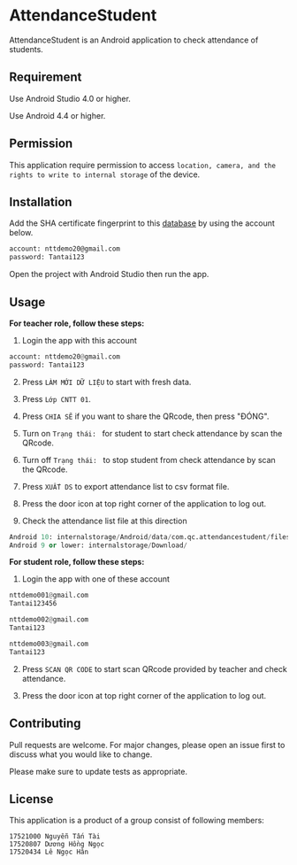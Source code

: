 # AttendanceStudent

AttendanceStudent is an Android application to check attendance of students.


## Requirement

Use Android Studio 4.0 or higher.

Use Android 4.4 or higher.


## Permission

This application require permission to access `location, camera, and the rights to write to internal storage` of the device.


## Installation

Add the SHA certificate fingerprint to this [database](https://console.firebase.google.com/u/4/project/attendancestudent-3b9a6/settings/general/android:com.qc.attendancestudent) by using the account below.

```bash
account: nttdemo20@gmail.com
password: Tantai123
```
Open the project with Android Studio then run the app.
## Usage
**For teacher role, follow these steps:**
1. Login the app with this account

```python
account: nttdemo20@gmail.com
password: Tantai123
```
2. Press `LÀM MỚI DỮ LIỆU` to start with fresh data.

3. Press `Lớp CNTT 01`.

4. Press `CHIA SẼ` if you want to share the QRcode, then press "ĐÓNG".

5. Turn on `Trạng thái: ` for student to start check attendance by scan the QRcode.

6. Turn off `Trạng thái: ` to stop student from check attendance by scan the QRcode.

7. Press `XUẤT DS` to export attendance list to csv format file.

8. Press the door icon at top right corner of the application to log out.

9. Check the attendance list file at this direction
```python 
Android 10: internalstorage/Android/data/com.qc.attendancestudent/files/Download/
Android 9 or lower: internalstorage/Download/
```

**For student role, follow these steps:**
1. Login the app with one of these account

```python
nttdemo001@gmail.com
Tantai123456

nttdemo002@gmail.com
Tantai123

nttdemo003@gmail.com
Tantai123
```
2. Press `SCAN QR CODE` to start scan QRcode provided by teacher and check attendance.

3. Press the door icon at top right corner of the application to log out.

## Contributing
Pull requests are welcome. For major changes, please open an issue first to discuss what you would like to change.

Please make sure to update tests as appropriate.

## License
This application is a product of a group consist of following members:
```
17521000 Nguyễn Tấn Tài
17520807 Dương Hồng Ngọc
17520434 Lê Ngọc Hân
```
